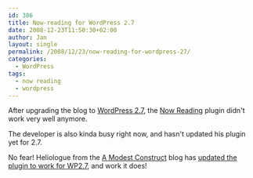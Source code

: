 ```yaml
---
id: 386
title: Now-reading for WordPress 2.7
date: 2008-12-23T11:50:30+02:00
author: Jan
layout: single
permalink: /2008/12/23/now-reading-for-wordpress-27/
categories:
  - WordPress
tags:
  - now reading
  - wordpress
---
```

After upgrading the blog to [WordPress 2.7](http://wordpress.org/), the [Now Reading](http://robm.me.uk/projects/plugins/wordpress/now-reading) plugin didn't work very well anymore.

The developer is also kinda busy right now, and hasn't updated his plugin yet for 2.7.

No fear! Heliologue from the [A Modest Construct](http://heliologue.com/) blog has [updated the plugin to work for WP2.7](http://heliologue.com/2008/12/15/now-reading-for-wordpress-27/), and work it does!
